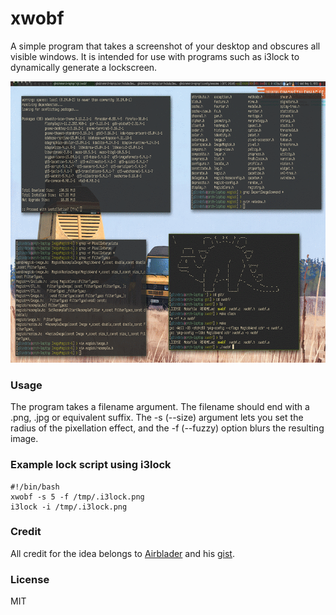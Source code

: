 xwobf
=====

A simple program that takes a screenshot of your desktop and obscures all
visible windows. It is intended for use with programs such as i3lock to
dynamically generate a lockscreen.

<img src="https://raw.githubusercontent.com/glindste/i/master/xwobf.gif" height="450">

### Usage

The program takes a filename argument. The filename should end with a .png, .jpg or equivalent suffix. The -s (--size) argument lets you set the radius of the pixellation effect, and the -f (--fuzzy) option blurs the resulting image.

### Example lock script using i3lock

```
#!/bin/bash
xwobf -s 5 -f /tmp/.i3lock.png
i3lock -i /tmp/.i3lock.png
```

### Credit

All credit for the idea belongs to [Airblader](https://github.com/Airblader) and
his [gist](https://gist.github.com/Airblader/3a96a407e16dae155744).

### License

MIT
